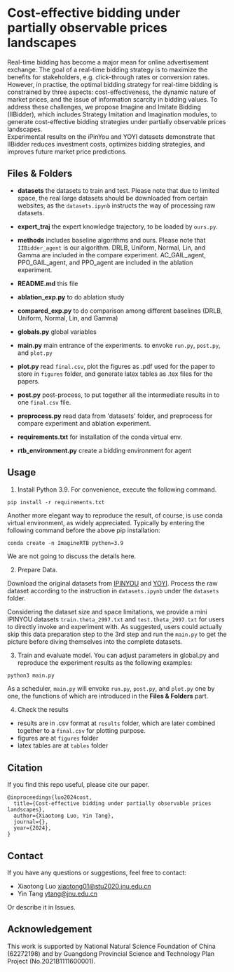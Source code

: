 # Cost-effective bidding under partially observable prices landscapes

Real-time bidding has become a major mean for online advertisement exchange. The goal of a real-time bidding strategy is to maximize the benefits for stakeholders, e.g. click-through rates or conversion rates. 
However, in practise, the optimal bidding strategy for real-time bidding is constrained by three aspects: cost-effectiveness, the dynamic nature of market prices, and the issue of information scarcity in bidding values. 
To address these challenges, we propose Imagine and Imitate Bidding (IIBidder), which includes Strategy Imitation and Imagination modules, to generate cost-effective bidding strategies under partially observable prices landscapes.  
Experimental results on the iPinYou and YOYI datasets demonstrate that IIBidder reduces investment costs, optimizes bidding strategies, and improves future market price predictions.

## Files & Folders

- **datasets**   the datasets to train and test. Please note that due to limited space, the real large datasets should be downloaded from certain websites, as the `datasets.ipynb` instructs the way of processing raw datasets. 

- **expert_traj**  the expert knowledge trajectory, to be loaded by `ours.py`.

- **methods** includes baseline algorithms and ours. Please note that `IIBidder_agent` is our algorithm. DRLB, Uniform, Normal, Lin, and Gamma are included in the compare experiment. AC_GAIL_agent, PPO_GAIL_agent, and PPO_agent are included in the ablation experiment.

- **README.md** this file

- **ablation_exp.py**    to do ablation study

- **compared_exp.py**    to do comparison among different baselines (DRLB, Uniform, Normal, Lin, and Gamma)

- **globals.py**  global variables

- **main.py**    main entrance of the experiments. to envoke `run.py`, `post.py`, and `plot.py`

- **plot.py**  read `final.csv`, plot the figures as .pdf used for the paper to store in `figures` folder, and generate  latex tables as .tex files for the papers.

- **post.py**  post-process,  to put together all the intermediate results in to one `final.csv` file.

- **preprocess.py**   read data from 'datasets' folder, and preprocess for compare experiment and ablation experiment.

- **requirements.txt**  for installation of the conda virtual env.

- **rtb_environment.py**  create a bidding environment for agent

## Usage

1. Install Python 3.9. For convenience, execute the following command.

```shell
pip install -r requirements.txt
```

Another more elegant way to reproduce the result, of course, is use conda virtual environment, as widely appreciated. Typically by entering the following command before the above pip installation:

```shell
conda create -n ImagineRTB python=3.9
```

We are not going to discuss the details here.

2. Prepare Data. 

Download the original datasets from [IPINYOU](https://contest.ipinyou.com/) and [YOYI](https://apex.sjtu.edu.cn/datasets/7). Process the raw dataset according to the instruction in `datasets.ipynb` under the `datasets` folder. 

Considering the dataset size and space limitations, we provide a mini IPINYOU datasets `train.theta_2997.txt` and `test.theta_2997.txt` for users to directly invoke and experiment with. As suggested, users could actually skip this data preparation step to the 3rd step and run the `main.py` to get the picture before diving themselves into the complete datasets.


3. Train and evaluate model. You can adjust parameters in global.py and reproduce the experiment results as the following examples:

```python
python3 main.py
```

As a scheduler, `main.py` will envoke `run.py`, `post.py`, and `plot.py` one by one, the functions of which are introduced in the **Files & Folders** part. 

4. Check the results
- results are in .csv format at `results` folder, which are later combined together to a `final.csv` for plotting purpose.
- figures are at `figures` folder
- latex tables are at `tables` folder

## Citation

If you find this repo useful, please cite our paper.

```
@inproceedings{luo2024cost,
  title={Cost-effective bidding under partially observable prices landscapes},
  author={Xiaotong Luo, Yin Tang},
  journal={},
  year={2024},
}
```

## Contact

If you have any questions or suggestions, feel free to contact:

- Xiaotong Luo <xiaotong01@stu2020.jnu.edu.cn>
- Yin Tang <ytang@jnu.edu.cn>

Or describe it in Issues.

## Acknowledgement

This work is supported by National Natural Science Foundation of China (62272198) and by Guangdong Provincial Science and Technology Plan Project (No.2021B1111600001).
